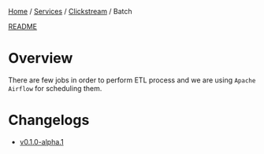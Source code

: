 <p>
    <a href="/docs/index.md">Home</a> /
    <a href="/docs/services/index.md">Services</a> /
    <a href="/docs/services/clickstream/index.md">Clickstream</a> /
    <span>Batch</span>
</p>

<a href="/services/clickstream/src/batch/README.md">README</a>

# Overview
There are few jobs in order to perform ETL process and we are using `Apache Airflow` for scheduling them.

# Changelogs
- [v0.1.0-alpha.1](/services/clickstream/src/batch/CHANGELOG.md#v010-alpha1)

